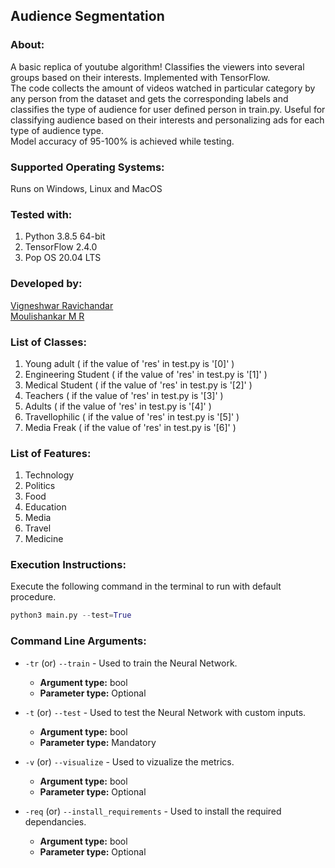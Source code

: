 ## Audience Segmentation

### About:

A basic replica of youtube algorithm! Classifies the viewers into several groups based on their interests. Implemented with TensorFlow.  
The code collects the amount of videos watched in particular category by any person from the dataset and gets the corresponding labels and classifies the type of audience for user defined person in train.py. Useful for classifying audience based on their interests and personalizing ads for each type of audience type.  
Model accuracy of 95-100% is achieved while testing.

### Supported Operating Systems:  
Runs on Windows, Linux and MacOS

### Tested with:  
1. Python 3.8.5 64-bit  
2. TensorFlow 2.4.0  
3. Pop OS 20.04 LTS  

### Developed by:  
[Vigneshwar Ravichandar](https://github.com/ToastCoder)  
[Moulishankar M R](https://github.com/Moulishankar10)  

### List of Classes:  
1. Young adult ( if the value of 'res' in test.py is '[0]' )  
2. Engineering Student ( if the value of 'res' in test.py is '[1]' )  
3. Medical Student ( if the value of 'res' in test.py is '[2]' )  
4. Teachers ( if the value of 'res' in test.py is '[3]' )  
5. Adults ( if the value of 'res' in test.py is '[4]' )  
6. Travellophilic ( if the value of 'res' in test.py is '[5]' )  
7. Media Freak ( if the value of 'res' in test.py is '[6]' )  

### List of Features:  
1. Technology  
2. Politics  
3. Food  
4. Education  
5. Media  
6. Travel  
7. Medicine  

### Execution Instructions:  
Execute the following command in the terminal to run with default procedure.  
```python
python3 main.py --test=True
```

### Command Line Arguments:
* `-tr` (or) `--train` - Used to train the Neural Network.  
  * **Argument type:** bool  
  * **Parameter type:** Optional  

* `-t` (or) `--test` - Used to test the Neural Network with custom inputs.
  * **Argument type:** bool  
  * **Parameter type:** Mandatory 
  
* `-v` (or) `--visualize` - Used to vizualize the metrics.
  * **Argument type:** bool  
  * **Parameter type:** Optional
  
* `-req` (or) `--install_requirements` - Used to install the required dependancies.
  * **Argument type:** bool  
  * **Parameter type:** Optional
